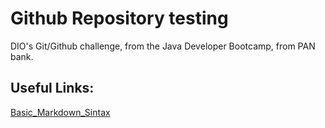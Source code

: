 # Github Repository testing
DIO's Git/Github challenge, from the Java Developer Bootcamp, from PAN bank.

## Useful Links:
[Basic_Markdown_Sintax](https://www.markdownguide.org/basic-syntax/)
